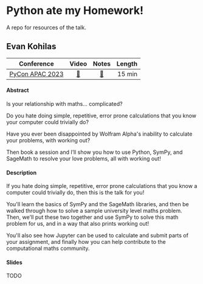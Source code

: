 # Python ate my Homework!
A repo for resources of the talk.

## Evan Kohilas

| Conference | Video | Notes | Length |
|------------|:-----:|:-----:|-------:|
| [PyCon APAC 2023](https://2023-apac.pycon.jp/) | [🔗](https://www.youtube.com/watch?v=) | [🔗](https://2023-apac.pycon.jp/timetable?id=WQREM9) | 15 min |

#### Abstract
Is your relationship with maths... complicated?

Do you hate doing simple, repetitive, error prone calculations that you know your computer could trivially do?

Have you ever been disappointed by Wolfram Alpha's inability to calculate your problems, with working out?

Then book a session and I’ll show you how to use Python, SymPy, and SageMath to resolve your love problems, all with working out!

#### Description
If you hate doing simple, repetitive, error prone calculations that you know a computer could trivially do, then this is the talk for you!

You'll learn the basics of SymPy and the SageMath libraries, and then be walked through how to solve a sample university level maths problem. Then, we'll put these two together and use SymPy to solve this math problem for us, and in a way that also prints working out!

You'll also see how Jupyter can be used to calculate and submit parts of your assignment, and finally how you can help contribute to the computational maths community.

#### Slides
TODO
